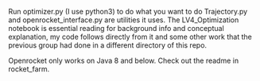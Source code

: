 Run optimizer.py (I use python3) to do what you want to do
Trajectory.py and openrocket_interface.py are utilities it uses. The LV4_Optimization notebook is essential reading for background info and conceptual explanation, my code follows directly from it and some other work that the previous group had done in a different directory of this repo.

Openrocket only works on Java 8 and below. Check out the readme in rocket_farm.